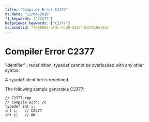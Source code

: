 ```yaml
---
title: "Compiler Error C2377"
ms.date: "11/04/2016"
f1_keywords: ["C2377"]
helpviewer_keywords: ["C2377"]
ms.assetid: f7660965-bf4c-4cd9-8307-1bd7016678a1
---
```

# Compiler Error C2377

'identifier' : redefinition; typedef cannot be overloaded with any other symbol

A `typedef` identifier is redefined.

The following sample generates C2377:

```
// C2377.cpp
// compile with: /c
typedef int i;
int i;   // C2377
int j;   // OK
```